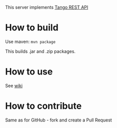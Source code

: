 This server implements [Tango REST API](https://github.com/tango-controls/rest-api)

# How to build

Use maven: `mvn package`

This builds .jar and .zip packages.

# How to use

See [wiki](https://bitbucket.org/hzgwpn/mtangorest.server/wiki/Home)

# How to contribute

Same as for GitHub - fork and create a Pull Request